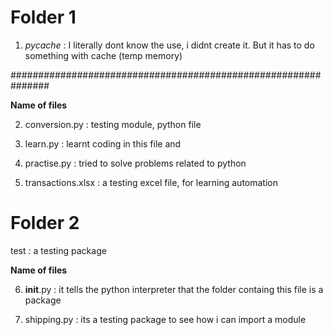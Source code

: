 # Folder 1

1. _pycache_ : I literally dont know the use, i didnt create it. But it has to do something with cache (temp memory)

###############################################################

**Name of files**

2. conversion.py : testing module, python file

3. learn.py : learnt coding in this file 
                and
4. practise.py : tried to solve problems related to python

5. transactions.xlsx :  a testing excel file, for learning automation

# Folder 2

test : a testing package 

**Name of files**

6. __init__.py : it tells the python interpreter that the folder containg this file is a package

7. shipping.py : its a testing package to see how i can import a module

